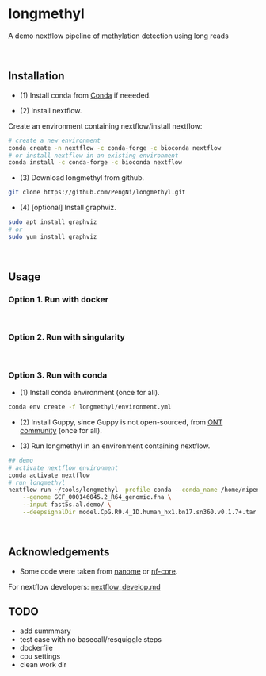 # longmethyl
A demo nextflow pipeline of methylation detection using long reads

<p>&nbsp;&nbsp;</p>

## Installation

  - (1) Install conda from [Conda](https://docs.conda.io/projects/conda/en/latest/user-guide/install/linux.html) if neeeded.


  - (2) Install nextflow.

Create an environment containing nextflow/install nextflow:
```sh
# create a new environment
conda create -n nextflow -c conda-forge -c bioconda nextflow
# or install nextflow in an existing environment
conda install -c conda-forge -c bioconda nextflow
```

  - (3) Download longmethyl from github.

```sh
git clone https://github.com/PengNi/longmethyl.git
```

  - (4) [optional] Install graphviz.

```sh
sudo apt install graphviz
# or
sudo yum install graphviz
```

<p>&nbsp;&nbsp;</p>

## Usage

### Option 1. Run with docker


<p>&nbsp;</p>

### Option 2. Run with singularity



<p>&nbsp;&nbsp;</p>

### Option 3. Run with conda

  - (1) Install conda environment (once for all).

```sh
conda env create -f longmethyl/environment.yml
```

  - (2) Install Guppy, since Guppy is not open-sourced, from [ONT community](https://nanoporetech.com/community) (once for all).


  - (3) Run longmethyl in an environment containing nextflow.

```sh
## demo
# activate nextflow environment
conda activate nextflow
# run longmethyl
nextflow run ~/tools/longmethyl -profile conda --conda_name /home/nipeng/tools/miniconda3/envs/longmethyl \
    --genome GCF_000146045.2_R64_genomic.fna \
    --input fast5s.al.demo/ \
    --deepsignalDir model.CpG.R9.4_1D.human_hx1.bn17.sn360.v0.1.7+.tar.gz
```

<p>&nbsp;</p>


## Acknowledgements
  - Some code were taken from [nanome](https://github.com/TheJacksonLaboratory/nanome) or [nf-core](https://github.com/nf-core).



For nextflow developers: [nextflow_develop.md](docs/nextflow_develop.md)


## TODO
- add summmary
- test case with no basecall/resquiggle steps
- dockerfile
- cpu settings
- clean work dir


